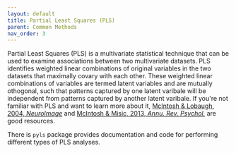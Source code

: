 ```yaml
---
layout: default
title: Partial Least Squares (PLS)
parent: Common Methods
nav_order: 3
---
```


Partial Least Squares (PLS) is a multivariate statistical technique that can be used to examine associations between two multivariate datasets. PLS identifies weighted linear combinations of original variables in the two datasets that maximally covary with each other. These weighted linear combinations of variables are termed latent variables and are mutually othogonal, such that patterns captured by one latent varibale will be independent from patterns captured by another latent varibale. If you're not familiar with PLS and want to learn more about it, [McIntosh & Lobaugh, 2004, *NeuroImage*](https://doi.org/10.1016/j.neuroimage.2004.07.020) and [McIntosh & Misic, 2013, *Annu. Rev. Psychol.*](https://doi.org/10.1146/annurev-psych-113011-143804) are good resources. 

There is  `pyls` package provides documentation and code for performing different types of PLS analyses. 
